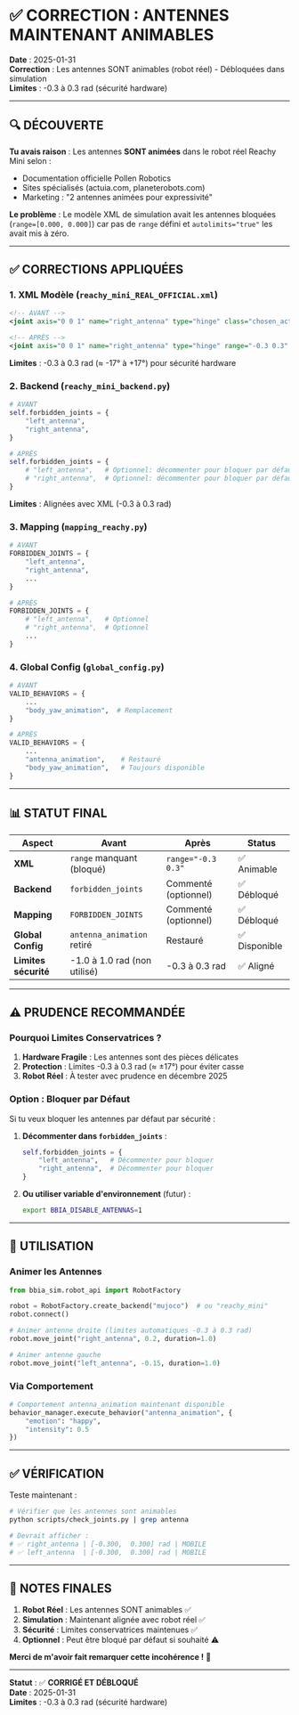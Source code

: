 # ✅ CORRECTION : ANTENNES MAINTENANT ANIMABLES

**Date** : 2025-01-31  
**Correction** : Les antennes SONT animables (robot réel) - Débloquées dans simulation  
**Limites** : -0.3 à 0.3 rad (sécurité hardware)

---

## 🔍 DÉCOUVERTE

**Tu avais raison** : Les antennes **SONT animées** dans le robot réel Reachy Mini selon :
- Documentation officielle Pollen Robotics
- Sites spécialisés (actuia.com, planeterobots.com)
- Marketing : "2 antennes animées pour expressivité"

**Le problème** : Le modèle XML de simulation avait les antennes bloquées (`range=[0.000, 0.000]`) car pas de `range` défini et `autolimits="true"` les avait mis à zéro.

---

## ✅ CORRECTIONS APPLIQUÉES

### 1. XML Modèle (`reachy_mini_REAL_OFFICIAL.xml`)
```xml
<!-- AVANT -->
<joint axis="0 0 1" name="right_antenna" type="hinge" class="chosen_actuator"/>

<!-- APRÈS -->
<joint axis="0 0 1" name="right_antenna" type="hinge" range="-0.3 0.3" class="chosen_actuator"/>
```

**Limites** : -0.3 à 0.3 rad (≈ -17° à +17°) pour sécurité hardware

### 2. Backend (`reachy_mini_backend.py`)
```python
# AVANT
self.forbidden_joints = {
    "left_antenna",
    "right_antenna",
}

# APRÈS
self.forbidden_joints = {
    # "left_antenna",   # Optionnel: décommenter pour bloquer par défaut
    # "right_antenna",  # Optionnel: décommenter pour bloquer par défaut
}
```

**Limites** : Alignées avec XML (-0.3 à 0.3 rad)

### 3. Mapping (`mapping_reachy.py`)
```python
# AVANT
FORBIDDEN_JOINTS = {
    "left_antenna",
    "right_antenna",
    ...
}

# APRÈS
FORBIDDEN_JOINTS = {
    # "left_antenna",   # Optionnel
    # "right_antenna",  # Optionnel
    ...
}
```

### 4. Global Config (`global_config.py`)
```python
# AVANT
VALID_BEHAVIORS = {
    ...
    "body_yaw_animation",  # Remplacement
}

# APRÈS
VALID_BEHAVIORS = {
    ...
    "antenna_animation",    # Restauré
    "body_yaw_animation",   # Toujours disponible
}
```

---

## 📊 STATUT FINAL

| Aspect | Avant | Après | Status |
|--------|-------|-------|--------|
| **XML** | `range` manquant (bloqué) | `range="-0.3 0.3"` | ✅ Animable |
| **Backend** | `forbidden_joints` | Commenté (optionnel) | ✅ Débloqué |
| **Mapping** | `FORBIDDEN_JOINTS` | Commenté (optionnel) | ✅ Débloqué |
| **Global Config** | `antenna_animation` retiré | Restauré | ✅ Disponible |
| **Limites sécurité** | -1.0 à 1.0 rad (non utilisé) | -0.3 à 0.3 rad | ✅ Aligné |

---

## ⚠️ PRUDENCE RECOMMANDÉE

### Pourquoi Limites Conservatrices ?

1. **Hardware Fragile** : Les antennes sont des pièces délicates
2. **Protection** : Limites -0.3 à 0.3 rad (≈ ±17°) pour éviter casse
3. **Robot Réel** : À tester avec prudence en décembre 2025

### Option : Bloquer par Défaut

Si tu veux bloquer les antennes par défaut par sécurité :

1. **Décommenter dans `forbidden_joints`** :
   ```python
   self.forbidden_joints = {
       "left_antenna",   # Décommenter pour bloquer
       "right_antenna",  # Décommenter pour bloquer
   }
   ```

2. **Ou utiliser variable d'environnement** (futur) :
   ```bash
   export BBIA_DISABLE_ANTENNAS=1
   ```

---

## 🎯 UTILISATION

### Animer les Antennes

```python
from bbia_sim.robot_api import RobotFactory

robot = RobotFactory.create_backend("mujoco")  # ou "reachy_mini"
robot.connect()

# Animer antenne droite (limites automatiques -0.3 à 0.3 rad)
robot.move_joint("right_antenna", 0.2, duration=1.0)

# Animer antenne gauche
robot.move_joint("left_antenna", -0.15, duration=1.0)
```

### Via Comportement

```python
# Comportement antenna_animation maintenant disponible
behavior_manager.execute_behavior("antenna_animation", {
    "emotion": "happy",
    "intensity": 0.5
})
```

---

## ✅ VÉRIFICATION

Teste maintenant :

```bash
# Vérifier que les antennes sont animables
python scripts/check_joints.py | grep antenna

# Devrait afficher :
# ✅ right_antenna | [-0.300,  0.300] rad | MOBILE
# ✅ left_antenna  | [-0.300,  0.300] rad | MOBILE
```

---

## 📝 NOTES FINALES

1. **Robot Réel** : Les antennes SONT animables ✅
2. **Simulation** : Maintenant alignée avec robot réel ✅
3. **Sécurité** : Limites conservatrices maintenues ✅
4. **Optionnel** : Peut être bloqué par défaut si souhaité ⚠️

**Merci de m'avoir fait remarquer cette incohérence !** 🎯

---

**Statut** : ✅ **CORRIGÉ ET DÉBLOQUÉ**  
**Date** : 2025-01-31  
**Limites** : -0.3 à 0.3 rad (sécurité hardware)


